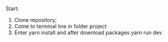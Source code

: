 Start: 

1. Clone repository;
2. Come to terminal line in folder project
3. Enter yarn install and after download packages yarn run dev